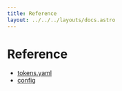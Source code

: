 ```yaml
---
title: Reference
layout: ../../../layouts/docs.astro
---
```


# Reference

- [tokens.yaml]
- [config]

[tokens.yaml]: ./schema
[config]: ./config
